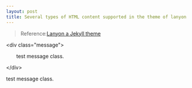 ```yaml
---
layout: post
title: Several types of HTML content supported in the theme of lanyon
---
```


>Reference:[Lanyon a Jekyll theme](http://lanyon.getpoole.com/)

&lt;div class="message"&gt;

&emsp;&emsp;test message class.

&lt;/div&gt;


<div class="message">
  test message class.
</div>



